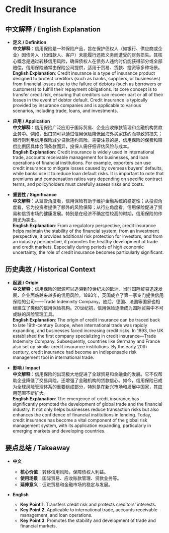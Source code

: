 # Credit Insurance

## 中文解释 / English Explanation

* **定义 / Definition**  
  **中文解释**：信用保险是一种保险产品，旨在保护债权人（如银行、供应商或企业）因债务人（如借款人、客户）未能履行还款义务而遭受的财务损失。其核心概念是通过转移信用风险，确保债权人在债务人违约时仍能获得部分或全部赔偿。信用保险通常由保险公司提供，适用于贸易、贷款、投资等多种场景。  
  **English Explanation**: Credit insurance is a type of insurance product designed to protect creditors (such as banks, suppliers, or businesses) from financial losses due to the failure of debtors (such as borrowers or customers) to fulfill their repayment obligations. Its core concept is to transfer credit risk, ensuring that creditors can recover part or all of their losses in the event of debtor default. Credit insurance is typically provided by insurance companies and is applicable to various scenarios, including trade, loans, and investments.

* **应用 / Application**  
  **中文解释**：信用保险广泛应用于国际贸易、企业应收账款管理和金融机构贷款业务中。例如，出口商可以通过信用保险降低因海外买家违约而导致的损失；银行则利用信用保险减少贷款违约风险。需要注意的是，信用保险的保费和赔偿比例因具体合同条款而异，投保人需仔细评估风险与成本。  
  **English Explanation**: Credit insurance is widely used in international trade, accounts receivable management for businesses, and loan operations of financial institutions. For example, exporters can use credit insurance to mitigate losses caused by overseas buyers' defaults, while banks use it to reduce loan default risks. It is important to note that premiums and compensation ratios vary depending on specific contract terms, and policyholders must carefully assess risks and costs.

* **重要性 / Significance**  
  **中文解释**：从监管角度看，信用保险有助于维护金融系统的稳定性；从投资角度看，它为投资者提供了额外的风险保障；从行业角度看，信用保险促进了贸易和信贷市场的健康发展。特别是在经济不确定性较高的时期，信用保险的作用尤为突出。  
  **English Explanation**: From a regulatory perspective, credit insurance helps maintain the stability of the financial system; from an investment perspective, it provides additional risk protection for investors; and from an industry perspective, it promotes the healthy development of trade and credit markets. Especially during periods of high economic uncertainty, the role of credit insurance becomes particularly significant.

## 历史典故 / Historical Context

* **起源 / Origin**  
  **中文解释**：信用保险的起源可以追溯到19世纪末的欧洲，当时国际贸易迅速发展，企业面临越来越多的信用风险。1893年，英国成立了第一家专门提供信用保险的公司——Trade Indemnity Company。随后，德国、法国等国家也相继建立了类似的信用保险机构。20世纪初，信用保险逐渐成为国际贸易中不可或缺的风险管理工具。  
  **English Explanation**: The origin of credit insurance can be traced back to late 19th-century Europe, when international trade was rapidly expanding, and businesses faced increasing credit risks. In 1893, the UK established the first company specializing in credit insurance—Trade Indemnity Company. Subsequently, countries like Germany and France also set up similar credit insurance institutions. By the early 20th century, credit insurance had become an indispensable risk management tool in international trade.

* **影响 / Impact**  
  **中文解释**：信用保险的出现极大地促进了全球贸易和金融业的发展。它不仅帮助企业降低了交易风险，还增强了金融机构的贷款信心。如今，信用保险已成为全球风险管理体系的重要组成部分，特别是在新兴市场和发展中国家，其应用范围不断扩大。  
  **English Explanation**: The emergence of credit insurance has significantly promoted the development of global trade and the financial industry. It not only helps businesses reduce transaction risks but also enhances the confidence of financial institutions in lending. Today, credit insurance has become a vital component of the global risk management system, with its application expanding, particularly in emerging markets and developing countries.

## 要点总结 / Takeaway

* **中文**  
  - **核心价值**：转移信用风险，保障债权人利益。  
  - **使用场景**：国际贸易、应收账款管理、贷款业务等。  
  - **延伸意义**：促进贸易和金融市场的稳定与发展。  

* **English**  
  - **Key Point 1**: Transfers credit risk and protects creditors' interests.  
  - **Key Point 2**: Applicable to international trade, accounts receivable management, and loan operations.  
  - **Key Point 3**: Promotes the stability and development of trade and financial markets.